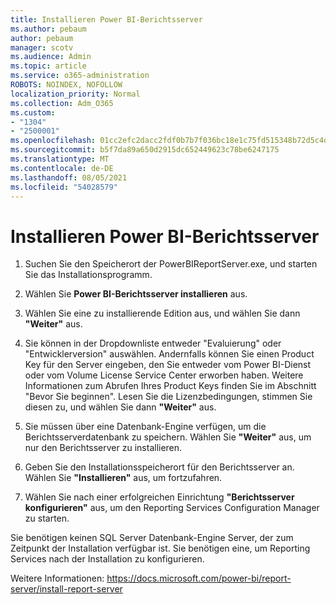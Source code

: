 ```yaml
---
title: Installieren Power BI-Berichtsserver
ms.author: pebaum
author: pebaum
manager: scotv
ms.audience: Admin
ms.topic: article
ms.service: o365-administration
ROBOTS: NOINDEX, NOFOLLOW
localization_priority: Normal
ms.collection: Adm_O365
ms.custom:
- "1304"
- "2500001"
ms.openlocfilehash: 01cc2efc2dacc2fdf0b7b7f036bc18e1c75fd515348b72d5c4dde96949a51a2d
ms.sourcegitcommit: b5f7da89a650d2915dc652449623c78be6247175
ms.translationtype: MT
ms.contentlocale: de-DE
ms.lasthandoff: 08/05/2021
ms.locfileid: "54028579"
---
```

# <a name="install-power-bi-report-server"></a>Installieren Power BI-Berichtsserver

1. Suchen Sie den Speicherort der PowerBIReportServer.exe, und starten Sie das Installationsprogramm.

2. Wählen Sie **Power BI-Berichtsserver installieren** aus.

3. Wählen Sie eine zu installierende Edition aus, und wählen Sie dann **"Weiter"** aus.

4. Sie können in der Dropdownliste entweder "Evaluierung" oder "Entwicklerversion" auswählen.  Andernfalls können Sie einen Product Key für den Server eingeben, den Sie entweder vom Power BI-Dienst oder vom Volume License Service Center erworben haben. Weitere Informationen zum Abrufen Ihres Product Keys finden Sie im Abschnitt "Bevor Sie beginnen". Lesen Sie die Lizenzbedingungen, stimmen Sie diesen zu, und wählen Sie dann **"Weiter"** aus.

5. Sie müssen über eine Datenbank-Engine verfügen, um die Berichtsserverdatenbank zu speichern. Wählen Sie **"Weiter"** aus, um nur den Berichtsserver zu installieren.

6. Geben Sie den Installationsspeicherort für den Berichtsserver an. Wählen Sie **"Installieren"** aus, um fortzufahren.

7. Wählen Sie nach einer erfolgreichen Einrichtung **"Berichtsserver konfigurieren"** aus, um den Reporting Services Configuration Manager zu starten.

Sie benötigen keinen SQL Server Datenbank-Engine Server, der zum Zeitpunkt der Installation verfügbar ist. Sie benötigen eine, um Reporting Services nach der Installation zu konfigurieren.

Weitere Informationen: https://docs.microsoft.com/power-bi/report-server/install-report-server
